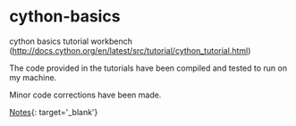 # cython-basics

cython basics tutorial workbench (http://docs.cython.org/en/latest/src/tutorial/cython_tutorial.html)

The code provided in the tutorials have been compiled and tested to run on my machine. 

Minor code corrections have been made. 

[Notes](https://numoonchld.github.io/2019/05/07/cython-notes-0.html){: target='_blank'}
